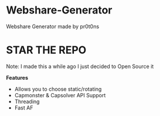 # Webshare-Generator

Webshare Generator made by pr0t0ns

# STAR THE REPO #

Note: I made this a while ago I just decided to Open Source it

**Features**

- Allows you to choose static/rotating
- Capmonster & Capsolver API Support
- Threading
- Fast AF
